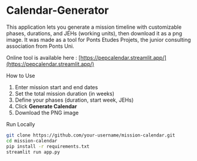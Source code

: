 # Calendar-Generator

This application lets you generate a mission timeline with customizable phases, durations, and JEHs (working units), then download it as a png image. It was made as a tool for Ponts Etudes Projets, the junior consulting association from Ponts Uni. 

Online tool is available here : [https://pepcalendar.streamlit.app/](https://pepcalendar.streamlit.app/)


How to Use

1. Enter mission start and end dates
2. Set the total mission duration (in weeks)
3. Define your phases (duration, start week, JEHs)
4. Click **Generate Calendar**
5. Download the PNG image


Run Locally 

```bash
git clone https://github.com/your-username/mission-calendar.git
cd mission-calendar
pip install -r requirements.txt
streamlit run app.py
